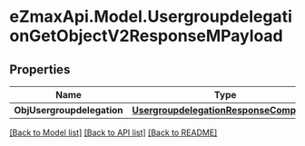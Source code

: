
# eZmaxApi.Model.UsergroupdelegationGetObjectV2ResponseMPayload

## Properties

Name | Type | Description | Notes
------------ | ------------- | ------------- | -------------
**ObjUsergroupdelegation** | [**UsergroupdelegationResponseCompound**](UsergroupdelegationResponseCompound.md) |  | 

[[Back to Model list]](../README.md#documentation-for-models)
[[Back to API list]](../README.md#documentation-for-api-endpoints)
[[Back to README]](../README.md)

